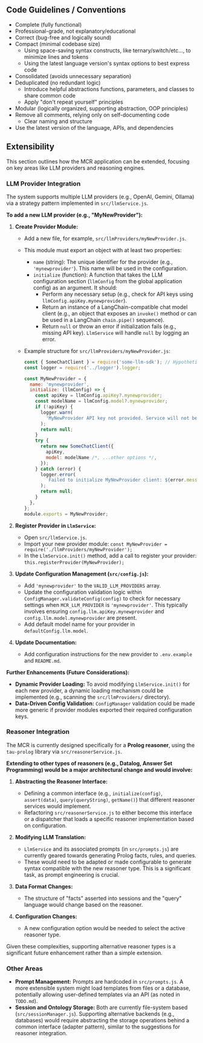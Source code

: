 ## Code Guidelines / Conventions

- Complete (fully functional)
- Professional-grade, not explanatory/educational
- Correct (bug-free and logically sound)
- Compact (minimal codebase size)
  - Using space-saving syntax constructs, like ternary/switch/etc..., to minimize lines and tokens
  - Using the latest language version's syntax options to best express code
- Consolidated (avoids unnecessary separation)
- Deduplicated (no redundant logic)
  - Introduce helpful abstractions functions, parameters, and classes to share common code
  - Apply "don't repeat yourself" principles
- Modular (logically organized, supporting abstraction, OOP principles)
- Remove all comments, relying only on self-documenting code
  - Clear naming and structure
- Use the latest version of the language, APIs, and dependencies

## Extensibility

This section outlines how the MCR application can be extended, focusing on key areas like LLM providers and reasoning engines.

### LLM Provider Integration

The system supports multiple LLM providers (e.g., OpenAI, Gemini, Ollama) via a strategy pattern implemented in `src/llmService.js`.

**To add a new LLM provider (e.g., "MyNewProvider"):**

1.  **Create Provider Module:**

    - Add a new file, for example, `src/llmProviders/myNewProvider.js`.
    - This module must export an object with at least two properties:
      - `name` (string): The unique identifier for the provider (e.g., `'mynewprovider'`). This name will be used in the configuration.
      - `initialize` (function): A function that takes the LLM configuration section (`llmConfig` from the global application config) as an argument. It should:
        - Perform any necessary setup (e.g., check for API keys using `llmConfig.apiKey.mynewprovider`).
        - Return an instance of a LangChain-compatible chat model client (e.g., an object that exposes an `invoke()` method or can be used in a LangChain `chain.pipe()` sequence).
        - Return `null` or throw an error if initialization fails (e.g., missing API key). `LlmService` will handle `null` by logging an error.
    - Example structure for `src/llmProviders/myNewProvider.js`:

      ```javascript
      const { SomeChatClient } = require('some-llm-sdk'); // Hypothetical SDK
      const logger = require('../logger').logger;

      const MyNewProvider = {
        name: 'mynewprovider',
        initialize: (llmConfig) => {
          const apiKey = llmConfig.apiKey?.mynewprovider;
          const modelName = llmConfig.model?.mynewprovider;
          if (!apiKey) {
            logger.warn(
              'MyNewProvider API key not provided. Service will not be available.'
            );
            return null;
          }
          try {
            return new SomeChatClient({
              apiKey,
              model: modelName /*, ...other options */,
            });
          } catch (error) {
            logger.error(
              `Failed to initialize MyNewProvider client: ${error.message}`
            );
            return null;
          }
        },
      };
      module.exports = MyNewProvider;
      ```

2.  **Register Provider in `LlmService`:**

    - Open `src/llmService.js`.
    - Import your new provider module: `const MyNewProvider = require('./llmProviders/myNewProvider');`
    - In the `LlmService.init()` method, add a call to register your provider: `this.registerProvider(MyNewProvider);`

3.  **Update Configuration Management (`src/config.js`):**

    - Add `'mynewprovider'` to the `VALID_LLM_PROVIDERS` array.
    - Update the configuration validation logic within `ConfigManager.validateConfig(config)` to check for necessary settings when `MCR_LLM_PROVIDER` is `'mynewprovider'`. This typically involves ensuring `config.llm.apiKey.mynewprovider` and `config.llm.model.mynewprovider` are present.
    - Add default model name for your provider in `defaultConfig.llm.model`.

4.  **Update Documentation:**
    - Add configuration instructions for the new provider to `.env.example` and `README.md`.

**Further Enhancements (Future Considerations):**

- **Dynamic Provider Loading:** To avoid modifying `LlmService.init()` for each new provider, a dynamic loading mechanism could be implemented (e.g., scanning the `src/llmProviders/` directory).
- **Data-Driven Config Validation:** `ConfigManager` validation could be made more generic if provider modules exported their required configuration keys.

### Reasoner Integration

The MCR is currently designed specifically for a **Prolog reasoner**, using the `tau-prolog` library via `src/reasonerService.js`.

**Extending to other types of reasoners (e.g., Datalog, Answer Set Programming) would be a major architectural change and would involve:**

1.  **Abstracting the Reasoner Interface:**

    - Defining a common interface (e.g., `initialize(config)`, `assert(data)`, `query(queryString)`, `getName()`) that different reasoner services would implement.
    - Refactoring `src/reasonerService.js` to either become this interface or a dispatcher that loads a specific reasoner implementation based on configuration.

2.  **Modifying LLM Translation:**

    - `LlmService` and its associated prompts (in `src/prompts.js`) are currently geared towards generating Prolog facts, rules, and queries.
    - These would need to be adapted or made configurable to generate syntax compatible with the new reasoner type. This is a significant task, as prompt engineering is crucial.

3.  **Data Format Changes:**

    - The structure of "facts" asserted into sessions and the "query" language would change based on the reasoner.

4.  **Configuration Changes:**
    - A new configuration option would be needed to select the active reasoner type.

Given these complexities, supporting alternative reasoner types is a significant future enhancement rather than a simple extension.

### Other Areas

- **Prompt Management:** Prompts are hardcoded in `src/prompts.js`. A more extensible system might load templates from files or a database, potentially allowing user-defined templates via an API (as noted in `TODO.md`).
- **Session and Ontology Storage:** Both are currently file-system based (`src/sessionManager.js`). Supporting alternative backends (e.g., databases) would require abstracting the storage operations behind a common interface (adapter pattern), similar to the suggestions for reasoner integration.
